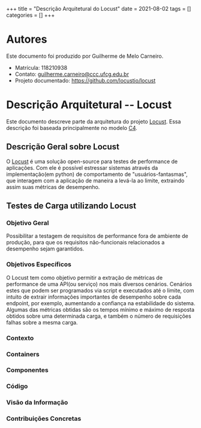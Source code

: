 +++
title = "Descrição Arquitetural do Locust"
date = 2021-08-02
tags = []
categories = []
+++

# Autores

Este documento foi produzido por Guilherme de Melo Carneiro.

- Matrícula: 118210938
- Contato: guilherme.carneiro@ccc.ufcg.edu.br
- Projeto documentado: https://github.com/locustio/locust

# Descrição Arquitetural -- Locust

Este documento descreve parte da arquitetura do projeto [Locust](https://github.com/locustio/locust). Essa descrição foi baseada principalmente no modelo [C4](https://c4model.com/).

## Descrição Geral sobre Locust

O [Locust](https://locust.io) é uma solução open-source para testes de performance de aplicações. Com ele é possível estressar sistemas através da implementação(em python) de comportamento de "usuários-fantasmas", que interagem com a aplicação de maneira a levá-la ao limite, extraindo assim suas métricas de desempenho.

## Testes de Carga utilizando Locust

### Objetivo Geral

Possibilitar a testagem de requisitos de performance fora de ambiente de produção, para que os requisitos não-funcionais relacionados a desempenho sejam garantidos.
### Objetivos Específicos

O Locust tem como objetivo permitir a extração de métricas de performance de uma API(ou serviço) nos mais diversos cenários. Cenários estes que podem ser programados via script e executados até o limite, com intuito de extrair informações importantes de desempenho sobre cada endpoint, por exemplo, aumentando a confiança na estabilidade do sistema. Algumas das métricas obtidas são os tempos mínimo e máximo de resposta obtidos sobre uma determinada carga, e também o número de requisições falhas sobre a mesma carga.

### Contexto



### Containers



### Componentes



### Código



### Visão da Informação



### Contribuições Concretas